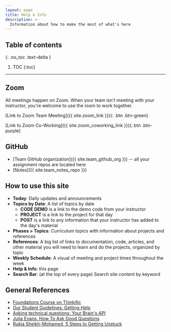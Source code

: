 ```yaml
---
layout: page
title: Help & Info
description: >-
  Information about how to make the most of what's here
---
```


## Table of contents

{: .no_toc .text-delta }

1. TOC
   {:toc}

---

## Zoom

All meetings happen on Zoom. When your team isn't meeting with your instructor, you're welcome to use the room to work together.

[Link to Zoom Team Meeting]({{ site.zoom_link }}){: .btn .btn-green}

[Link to Zoom Co-Working]({{ site.zoom_coworking_link }}){:.btn .btn-purple}

## GitHub

- [Team GitHub organization]({{ site.team_github_org }}) -- all your assignment repos are located here
- [Notes]({{ site.team_notes_repo }})

## How to use this site

- **Today**: Daily updates and announcements
- **Topics by Date**: A list of topics by date
    - **CODE DEMO** is a link to the demo code from your instructor
    - **PROJECT** is a link to the project for that day
    - **POST** is a link to any information that your instructor has added to the day's material
- **Phases > Topics**: Curriculum topics with information about projects and references
- **References**: A big list of links to documentation, code, articles, and other material you will need to learn and do the projects, organized by topic
- **Weekly Schedule**: A visual of meeting and project times throughout the week
- **Help & Info**: this page
- **Search Bar**: (at the top of every page) Search site content by keyword

## General References

- [Foundations Course on Thinkific](https://thinkific.momentumlearn.com/)
- [Our Student Guidelines: Getting Help](https://github.com/momentumlearn/student-resources/blob/main/articles/student-guidelines.md#getting-help)
- [Asking technical questions: Your Brain's API](https://www.youtube.com/watch?v=hY14Er6JX2s)
- [Julia Evans, How To Ask Good Questions](https://jvns.ca/blog/good-questions/)
- [Rukia Sheikh-Mohamed, 5 Steps to Getting Unstuck](https://dev.to/rukiaasm/working-smarter-5-steps-to-getting-unstuck-with-rukia-sheikh-mohamed-1932)
